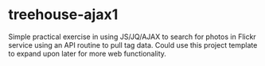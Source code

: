 # treehouse-ajax1

Simple practical exercise in using JS/JQ/AJAX to search for photos in Flickr service using an API routine to pull tag data.
Could use this project template to expand upon later for more web functionality.
